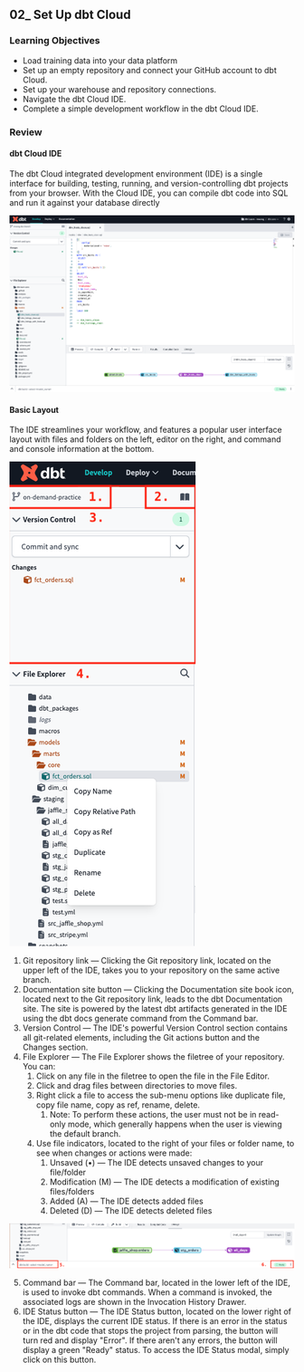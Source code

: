 ## 02_ Set Up dbt Cloud

### Learning Objectives
- Load training data into your data platform
- Set up an empty repository and connect your GitHub account to dbt Cloud.
- Set up your warehouse and repository connections.
- Navigate the dbt Cloud IDE.
- Complete a simple development workflow in the dbt Cloud IDE.

### Review

#### dbt Cloud IDE
The dbt Cloud integrated development environment (IDE) is a single interface for building, testing, running, and version-controlling dbt projects from your browser. With the Cloud IDE, you can compile dbt code into SQL and run it against your database directly

!["basic layout"](./02_01%20ide-basic-layout-blank.png)

#### Basic Layout 
The IDE streamlines your workflow, and features a popular user interface layout with files and folders on the left, editor on the right, and command and console information at the bottom.

!["side menu"](./02_02%20ide-side-menu.png)

1. Git repository link — Clicking the Git repository link, located on the upper left of the IDE, takes you to your repository on the same active branch.
2. Documentation site button — Clicking the Documentation site book icon, located next to the Git repository link, leads to the dbt Documentation site. The site is powered by the latest dbt artifacts generated in the IDE using the dbt docs generate command from the Command bar. 
3. Version Control — The IDE's powerful Version Control section contains all git-related elements, including the Git actions button and the Changes section.
4. File Explorer — The File Explorer shows the filetree of your repository. You can: 
   1. Click on any file in the filetree to open the file in the File Editor. 
   2. Click and drag files between directories to move files. 
   3. Right click a file to access the sub-menu options like duplicate file, copy file name, copy as ref, rename, delete. 
      1. Note: To perform these actions, the user must not be in read-only mode, which generally happens when the user is viewing the default branch. 
   4. Use file indicators, located to the right of your files or folder name, to see when changes or actions were made: 
      1. Unsaved (•) — The IDE detects unsaved changes to your file/folder 
      2. Modification (M) — The IDE detects a modification of existing files/folders 
      3. Added (A) — The IDE detects added files 
      4. Deleted (D) — The IDE detects deleted files

!["cmd status"](./02_03%20ide-cmd-status.png)

5. Command bar — The Command bar, located in the lower left of the IDE, is used to invoke dbt commands. When a command is invoked, the associated logs are shown in the Invocation History Drawer. 
6. IDE Status button — The IDE Status button, located on the lower right of the IDE, displays the current IDE status. If there is an error in the status or in the dbt code that stops the project from parsing, the button will turn red and display "Error". If there aren't any errors, the button will display a green "Ready" status. To access the IDE Status modal, simply click on this button.